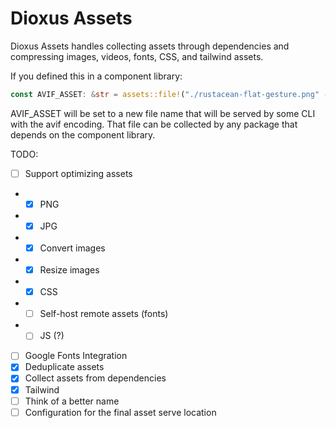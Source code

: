 # Dioxus Assets

Dioxus Assets handles collecting assets through dependencies and compressing images, videos, fonts, CSS, and tailwind assets.

If you defined this in a component library:
```rust
const AVIF_ASSET: &str = assets::file!("./rustacean-flat-gesture.png" -> avif);
```

AVIF_ASSET will be set to a new file name that will be served by some CLI with the avif encoding. That file can be collected by any package that depends on the component library.

TODO:
- [ ] Support optimizing assets
- - [x] PNG
- - [x] JPG
- - [x] Convert images
- - [x] Resize images
- - [x] CSS
- - [ ] Self-host remote assets (fonts)
- - [ ] JS (?)
- [ ] Google Fonts Integration
- [x] Deduplicate assets
- [x] Collect assets from dependencies
- [x] Tailwind
- [ ] Think of a better name
- [ ] Configuration for the final asset serve location
